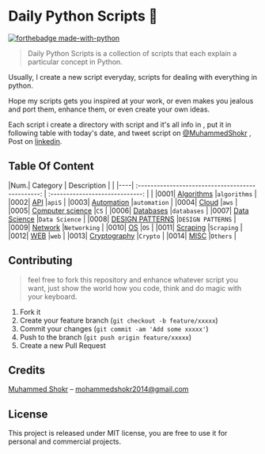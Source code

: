 # Daily Python Scripts :snake:

[![forthebadge made-with-python](http://ForTheBadge.com/images/badges/made-with-python.svg)](https://www.python.org/)     


> Daily Python Scripts is a collection of scripts that each explain a particular concept in Python.

Usually, I create a new script everyday, scripts for dealing with everything in python.

Hope my scripts gets you inspired at your work, or even makes you jealous and port them, enhance them, or even create your own ideas.

Each script i create a directory with script and it's all info in , put it in following table with today's date, and tweet script on  [@MuhammedShokr](https://twitter.com/MuhammedShokr) , Post on  [linkedin](https://www.linkedin.com/in/muhammedshokr/).


## Table Of Content

|Num.| Category                                          | Description                           |                                  |
|----| :-----------------------------------------------: | :-----------------------------:       |                                  |
|0001| [Algorithms](https://github.com/Shokr/PythonScripts/tree/master/Algorithms)               |`algorithms`                      |
|0002| [API](./API)                                                                              |`apiS`                            |
|0003| [Automation](https://github.com/Shokr/PythonScripts/tree/master/Automation)               |`automation`                      |
|0004| [Cloud](https://github.com/Shokr/PythonScripts/tree/master/Cloud)                         |`aws`                             |
|0005| [Computer science](https://github.com/Shokr/PythonScripts/tree/master/Computer_Science)   |`CS`                              |
|0006| [Databases](https://github.com/Shokr/PythonScripts/tree/master/Databases)                 |`databases`                       |
|0007| [Data Science](Data_Science)                                                              |`Data Science`                    |
|0008| [DESIGN PATTERNS](https://github.com/Shokr/PythonScripts/tree/master/DESIGN_PATTERNS)     |`DESIGN PATTERNS`                 |
|0009| [Network](https://github.com/Shokr/PythonScripts/tree/master/Network)                     |`Networking`                      |
|0010| [OS](https://github.com/Shokr/PythonScripts/tree/master/OS)                               |`OS`                              |
|0011| [Scraping](./Scraping)                                                                    |`Scraping`                        |
|0012| [WEB](https://github.com/Shokr/PythonScripts/tree/master/WEB)                             |`web`                             |
|0013| [Cryptography](https://github.com/Shokr/PythonScripts/tree/master/Cryptography)           |`Crypto`                          |
|0014| [MISC](https://github.com/Shokr/PythonScripts/tree/master/MISC)                           |`Others`                          |



## Contributing
> feel free to fork this repository and enhance whatever script you want, just show the world how you code, think and do magic with your keyboard.

1. Fork it 
2. Create your feature branch (`git checkout -b feature/xxxxx`)
3. Commit your changes (`git commit -am 'Add some xxxxx'`)
4. Push to the branch (`git push origin feature/xxxxx`)
5. Create a new Pull Request


## Credits
[Muhammed Shokr](https://github.com/Shokr) –  mohammedshokr2014@gmail.com


## License
This project is released under MIT license, you are free to use it for personal and commercial projects.


